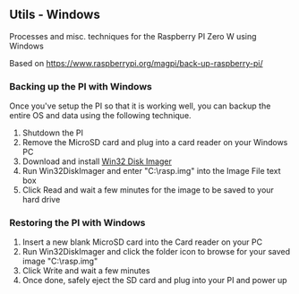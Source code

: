 ## Utils - Windows
Processes and misc. techniques for the Raspberry PI Zero W using Windows

Based on https://www.raspberrypi.org/magpi/back-up-raspberry-pi/


### Backing up the PI with Windows

Once you've setup the PI so that it is working well, you can backup 
the entire OS and data using the following technique.

1. Shutdown the PI 
2. Remove the MicroSD card and plug into a card reader on your Windows PC
3. Download and install [Win32 Disk Imager](https://sourceforge.net/projects/win32diskimager/)
4. Run Win32DiskImager and enter "C:\rasp.img" into the Image File text box
5. Click Read and wait a few minutes for the image to be saved to your hard drive

### Restoring the PI with Windows

1. Insert a new blank MicroSD card into the Card reader on your PC
2. Run Win32DiskImager and click the folder icon to browse for your saved image "C:\rasp.img"
3. Click Write and wait a few minutes
4. Once done, safely eject the SD card and plug into your PI and power up
